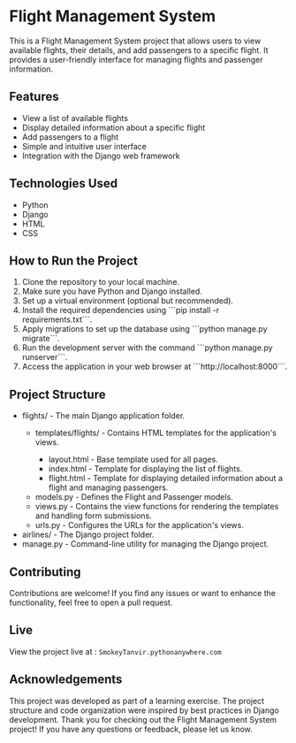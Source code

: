 # Flight Management System
This is a Flight Management System project that allows users to view available flights, their details, and add passengers to a specific flight. It provides a user-friendly interface for managing flights and passenger information.

## Features
<ul>
  <li>View a list of available flights</li>
  <li>Display detailed information about a specific flight</li>
  <li>Add passengers to a flight</li>
  <li>Simple and intuitive user interface</li>
  <li>Integration with the Django web framework</li>
</ul>

## Technologies Used
<ul>
  <li>Python</li>
  <li>Django</li>
  <li>HTML</li>
  <li>CSS</li>
</ul>

## How to Run the Project
<ol>
  <li>Clone the repository to your local machine.</li>
  <li>Make sure you have Python and Django installed.</li>
  <li>Set up a virtual environment (optional but recommended).</li>
  <li>Install the required dependencies using ```pip install -r requirements.txt```.</li>
  <li>Apply migrations to set up the database using ```python manage.py migrate```.</li>
  <li>Run the development server with the command ```python manage.py runserver```.</li>
  <li>Access the application in your web browser at ```http://localhost:8000```.</li>
</ol>
  
## Project Structure
<ul>
  <li>flights/ - The main Django application folder.</li>
    <ul>
      <li>templates/flights/ - Contains HTML templates for the application's views.</li>
        <ul>
          <li>layout.html - Base template used for all pages.</li>
          <li>index.html - Template for displaying the list of flights.</li>
          <li>flight.html - Template for displaying detailed information about a flight and managing passengers.</li>
        </ul>
      <li>models.py - Defines the Flight and Passenger models.</li>
      <li>views.py - Contains the view functions for rendering the templates and handling form submissions.</li>
      <li>urls.py - Configures the URLs for the application's views.</li>
   </ul> 
  <li>airlines/ - The Django project folder.</li>
  <li>manage.py - Command-line utility for managing the Django project.</li>
</ul>

## Contributing
Contributions are welcome! If you find any issues or want to enhance the functionality, feel free to open a pull request.

## Live
  View the project live at : ```SmokeyTanvir.pythonanywhere.com```

## Acknowledgements
This project was developed as part of a learning exercise.
The project structure and code organization were inspired by best practices in Django development.
Thank you for checking out the Flight Management System project! If you have any questions or feedback, please let us know.
